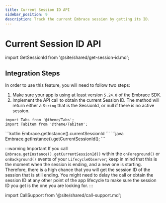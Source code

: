 ```yaml
---
title: Current Session ID API
sidebar_position: 9
description: Track the current Embrace session by getting its ID.
---
```

# Current Session ID API

import GetSessionId from '@site/shared/get-session-id.md';

<GetSessionId />

## Integration Steps

In order to use this feature, you will need to follow two steps:

1. Make sure your app is using at least version `5.24.0` of the Embrace SDK.
2. Implement the API call to obtain the current Session ID. The method will return either a `String` that is the SessionId, or null if there is no active session.

```mdx-code-block
import Tabs from '@theme/Tabs';
import TabItem from '@theme/TabItem';
```

<Tabs groupId="android-language" queryString="android-language">
<TabItem value="kotlin" label="Kotlin">
```kotlin
Embrace.getInstance().currentSessionId
```
</TabItem>
<TabItem value="java" label="Java">
```java
Embrace.getInstance().getCurrentSessionId();
```
</TabItem>
</Tabs>

:::warning Important
If you call `Embrace.getInstance().getCurrentSessionId()` within the `onForeground()` or `onBackground()` events of your `LifecycleObserver`; keep in mind that this is the moment when the session is ending, and a new one is starting. Therefore, there is a high chance that you will get the session ID of the session that is still ending. You might need to delay the call or obtain the session ID at any other point of the app lifecycle to make sure the session ID you get is the one you are looking for.
:::

import CallSupport from '@site/shared/call-support.md';

<CallSupport />